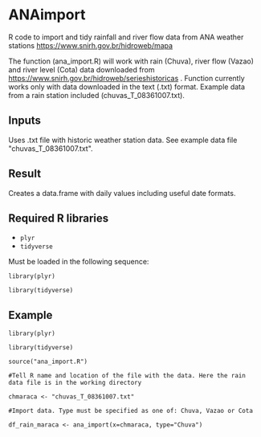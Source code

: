# ANAimport
R code to import and tidy rainfall and river flow data from ANA weather stations https://www.snirh.gov.br/hidroweb/mapa

The function (ana_import.R) will work with rain (Chuva), river flow (Vazao) and river level (Cota) data downloaded from https://www.snirh.gov.br/hidroweb/serieshistoricas . Function currently works only with data downloaded in the text (.txt) format. Example data from a rain station included (chuvas_T_08361007.txt).

## Inputs
Uses .txt file with historic weather station data. See example data file "chuvas_T_08361007.txt".
## Result
Creates a data.frame with daily values including useful date formats.

## Required R libraries
- <code>plyr</code>
- <code>tidyverse</code>

Must be loaded in the following sequence:

`library(plyr)`

`library(tidyverse)`

## Example
`library(plyr)`

`library(tidyverse)`

`source("ana_import.R")`

`#Tell R name and location of the file with the data. Here the rain data file is in the working directory`

`chmaraca <- "chuvas_T_08361007.txt"`

`#Import data. Type must be specified as one of: Chuva, Vazao or Cota`

`df_rain_maraca <- ana_import(x=chmaraca, type="Chuva")`